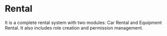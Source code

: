 # Rental
It is a complete rental system with two modules: Car Rental and Equipment Rental. It also includes role creation and permission management.

